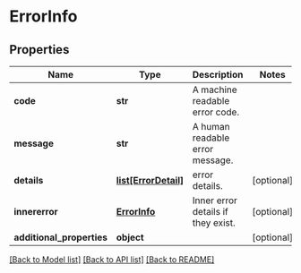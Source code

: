 # ErrorInfo

## Properties
Name | Type | Description | Notes
------------ | ------------- | ------------- | -------------
**code** | **str** | A machine readable error code. | 
**message** | **str** | A human readable error message. | 
**details** | [**list[ErrorDetail]**](ErrorDetail.md) | error details. | [optional] 
**innererror** | [**ErrorInfo**](ErrorInfo.md) | Inner error details if they exist. | [optional] 
**additional_properties** | **object** |  | [optional] 

[[Back to Model list]](../README.md#documentation-for-models) [[Back to API list]](../README.md#documentation-for-api-endpoints) [[Back to README]](../README.md)


